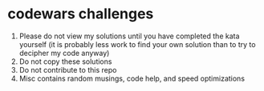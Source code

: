 # codewars challenges
1. Please do not view my solutions until you have completed the kata yourself (it is probably less work to find your own solution than to try to decipher my code anyway)
1. Do not copy these solutions
1. Do not contribute to this repo
1. Misc contains random musings, code help, and speed optimizations